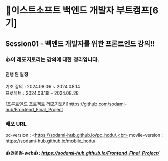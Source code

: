 # 🤗이스트소프트 백엔드 개발자 부트캠프[6기]
## Session01 - 백엔드 개발자를 위한 프론트엔드 강의!!
### 👍이 레포지토리는 강의에 대한 정리입니다.

#### 진행 된 일정
기초 강의 : 2024.08.06 ~ 2024.08.14<br>
프로젝트  : 2024.08.18 ~ 2024.08.28<br>


[프론트엔드 프로젝트 레포지토리]<https://github.com/sodami-hub/Frontend_Final_Project><br>
### 배포 URL<br>
pc-version : <https://sodami-hub.github.io/pc_hodu/.<br>
movile-version : <https://sodami-hub.github.io/mobile_hodu/><br>
##### 👍반응형-web👍 : <https://sodami-hub.github.io/Frontend_Final_Project/>
